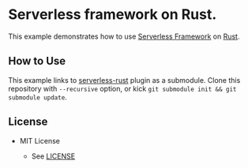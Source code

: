 # Serverless framework on Rust.

This example demonstrates how to use [Serverless Framework](https;//serverless.com) on [Rust](https://www.rust-lang.org/).

## How to Use

This example links to [serverless-rust](https://github.com/dobrite/serverless-rust) plugin as a submodule.
Clone this repository with ``--recursive`` option, or kick ``git submodule init && git submodule update``. 

## License

* MIT License

  * See [LICENSE](LICENSE)
